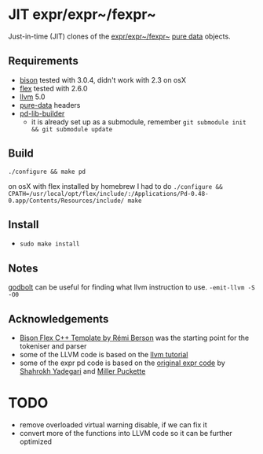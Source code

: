 JIT expr/expr~/fexpr~
===

Just-in-time (JIT) clones of the [expr/expr~/fexpr~](http://yadegari.org/expr/expr.html) [pure data](http://puredata.info/) objects.

Requirements
---

* [bison](https://www.gnu.org/software/bison/) tested with 3.0.4, didn't work with 2.3 on osX
* [flex](https://github.com/westes/flex) tested with 2.6.0
* [llvm](http://llvm.org/) 5.0
* [pure-data](https://puredata.info/) headers
* [pd-lib-builder](https://github.com/pure-data/pd-lib-builder)
	* it is already set up as a submodule, remember `git submodule init && git submodule update`

Build
---

`./configure && make pd`

on osX with flex installed by homebrew I had to do `./configure && CPATH=/usr/local/opt/flex/include/:/Applications/Pd-0.48-0.app/Contents/Resources/include/ make`

Install
---
* `sudo make install`

Notes
---

[godbolt](https://godbolt.org/) can be useful for finding what llvm instruction to use.
`-emit-llvm -S -O0`

Acknowledgements
---

* [Bison Flex C++ Template by Rémi Berson](https://github.com/remusao/Bison-Flex-CPP-template) was the starting point for the tokeniser and parser
* some of the LLVM code is based on the [llvm tutorial](https://llvm.org/docs/tutorial/)
* some of the expr pd code is based on the [original expr code](https://github.com/pure-data/pure-data) by [Shahrokh Yadegari](http://yadegari.org/) and [Miller Puckette](http://msp.ucsd.edu/software.html)

TODO
===

* remove overloaded virtual warning disable, if we can fix it
* convert more of the functions into LLVM code so it can be further optimized

